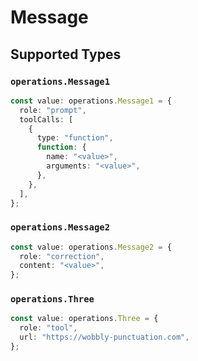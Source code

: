 # Message


## Supported Types

### `operations.Message1`

```typescript
const value: operations.Message1 = {
  role: "prompt",
  toolCalls: [
    {
      type: "function",
      function: {
        name: "<value>",
        arguments: "<value>",
      },
    },
  ],
};
```

### `operations.Message2`

```typescript
const value: operations.Message2 = {
  role: "correction",
  content: "<value>",
};
```

### `operations.Three`

```typescript
const value: operations.Three = {
  role: "tool",
  url: "https://wobbly-punctuation.com",
};
```

